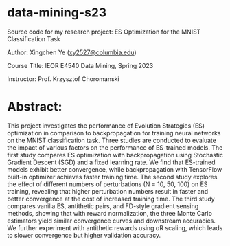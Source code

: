 # data-mining-s23
Source code for my research project: ES Optimization for the MNIST Classification Task

Author: Xingchen Ye (xy2527@columbia.edu)

Course Title: IEOR E4540 Data Mining, Spring 2023

Instructor: Prof. Krzysztof Choromanski

# Abstract: 
This project investigates the performance of Evolution Strategies (ES) optimization in comparison to backpropagation for training neural networks on the MNIST classification task. Three studies are conducted to evaluate the impact of various factors on the performance of ES-trained models. The first study compares ES optimization with backpropagation using Stochastic Gradient Descent (SGD) and a fixed learning rate. We find that ES-trained models exhibit better convergence, while backpropagation with TensorFlow built-in optimizer achieves faster training time. The second study explores the effect of different numbers of perturbations (N = 10, 50, 100) on ES training, revealing that higher perturbation numbers result in faster and better convergence at the cost of increased training time. The third study compares vanilla ES, antithetic pairs, and FD-style gradient sensing methods, showing that with reward normalization, the three Monte Carlo estimators yield similar convergence curves and downstream accuracies. We further experiment with antithetic rewards using σR scaling, which leads to slower convergence but higher validation accuracy. 
